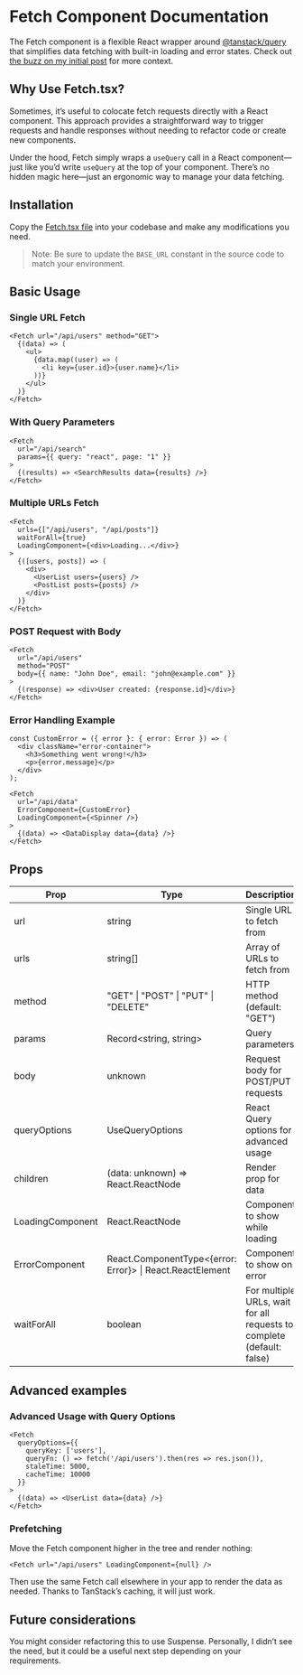 # Fetch Component Documentation

The Fetch component is a flexible React wrapper around [@tanstack/query](https://tanstack.com/query/latest) that simplifies data fetching with built-in loading and error states.
Check out [the buzz on my initial post](https://x.com/TheSisb/status/1858909454441607406) for more context.

## Why Use Fetch.tsx?
Sometimes, it’s useful to colocate fetch requests directly with a React component. This approach provides a straightforward way to trigger requests and handle responses without needing to refactor code or create new components.

Under the hood, Fetch simply wraps a `useQuery` call in a React component—just like you’d write `useQuery` at the top of your component. There’s no hidden magic here—just an ergonomic way to manage your data fetching.


## Installation

Copy the [Fetch.tsx file](https://github.com/TheSisb/Fetch.tsx/blob/main/Fetch.tsx) into your codebase and make any modifications you need.

> Note: Be sure to update the `BASE_URL` constant in the source code to match your environment.

## Basic Usage

### Single URL Fetch
```tsx
<Fetch url="/api/users" method="GET">
  {(data) => (
    <ul>
      {data.map((user) => (
        <li key={user.id}>{user.name}</li>
      ))}
    </ul>
  )}
</Fetch>
```

### With Query Parameters
```tsx
<Fetch 
  url="/api/search" 
  params={{ query: "react", page: "1" }}
>
  {(results) => <SearchResults data={results} />}
</Fetch>
```

### Multiple URLs Fetch
```tsx
<Fetch 
  urls={["/api/users", "/api/posts"]} 
  waitForAll={true}
  LoadingComponent={<div>Loading...</div>}
>
  {([users, posts]) => (
    <div>
      <UserList users={users} />
      <PostList posts={posts} />
    </div>
  )}
</Fetch>
```

### POST Request with Body
```tsx
<Fetch 
  url="/api/users" 
  method="POST"
  body={{ name: "John Doe", email: "john@example.com" }}
>
  {(response) => <div>User created: {response.id}</div>}
</Fetch>
```

### Error Handling Example
```tsx
const CustomError = ({ error }: { error: Error }) => (
  <div className="error-container">
    <h3>Something went wrong!</h3>
    <p>{error.message}</p>
  </div>
);

<Fetch 
  url="/api/data" 
  ErrorComponent={CustomError}
  LoadingComponent={<Spinner />}
>
  {(data) => <DataDisplay data={data} />}
</Fetch>
```


## Props
| Prop | Type | Description |
|------|------|-------------|
| url | string | Single URL to fetch from |
| urls | string[] | Array of URLs to fetch from |
| method | "GET" \| "POST" \| "PUT" \| "DELETE" | HTTP method (default: "GET") |
| params | Record<string, string> | Query parameters |
| body | unknown | Request body for POST/PUT requests |
| queryOptions | UseQueryOptions | React Query options for advanced usage |
| children | (data: unknown) => React.ReactNode | Render prop for data |
| LoadingComponent | React.ReactNode | Component to show while loading |
| ErrorComponent | React.ComponentType<{error: Error}> \| React.ReactElement | Component to show on error |
| waitForAll | boolean | For multiple URLs, wait for all requests to complete (default: false) |


## Advanced examples

### Advanced Usage with Query Options

```tsx
<Fetch 
  queryOptions={{
    queryKey: ['users'],
    queryFn: () => fetch('/api/users').then(res => res.json()),
    staleTime: 5000,
    cacheTime: 10000
  }}
>
  {(data) => <UserList data={data} />}
</Fetch>
```

### Prefetching

Move the Fetch component higher in the tree and render nothing:
```tsx
<Fetch url="/api/users" LoadingComponent={null} />
```
Then use the same Fetch call elsewhere in your app to render the data as needed. Thanks to TanStack’s caching, it will just work.


## Future considerations

You might consider refactoring this to use Suspense. Personally, I didn’t see the need, but it could be a useful next step depending on your requirements.
